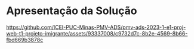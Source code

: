 # Apresentação da Solução



https://github.com/ICEI-PUC-Minas-PMV-ADS/pmv-ads-2023-1-e1-proj-web-t1-projeto-imigrante/assets/93337008/c9732d7c-8b2e-4569-8b66-fbd669b3878c

